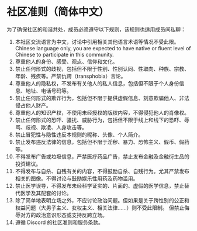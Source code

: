 # 社区准则（简体中文）

为了确保社区的和谐共处，成员必须遵守以下规则，该规则也适用成员间私聊：

1. 本社区交流语言为中文，讨论中引用相关其他语言术语等情况不受此限。
   Chinese language only, you are expected to have native or fluent level of Chinese to participate in this community.
1. 尊重他人的身份、感受、观点、信仰和文化。
1. 禁止任何形式的歧视，包括但不限于性别、性别认同、性取向、种族、宗教、年龄、残疾等。严禁仇跨（transphobia）言论。
1. 尊重他人的隐私权，不发布有关他人的私人信息，包括但不限于个人身份信息、地址、电话号码等。
1. 禁止任何形式的欺诈行为，包括但不限于提供虚假信息、刻意欺骗他人、非法侵占他人财产。
1. 尊重他人的知识产权，不使用未经授权的版权内容，不得侵犯他人的肖像权。
1. 禁止任何形式的恐吓、骚扰、威胁行为，包括但不限于线上和线下的恐吓、辱骂、歧视、欺凌、人身攻击等。
1. 禁止冒犯性与隐性违反本规则的昵称、头像、个人简介。
1. 禁止发布违反法律的信息，包括但不限于淫秽、暴力、恐怖主义、假币、假药等。
1. 不得发布广告或垃圾信息，严禁医疗药品广告，禁止发布金融及金融衍生品的投资建议。
1. 不得发布与自杀、自残有关的内容，不得鼓励自杀、自残行为。尤其严禁发布相关的图像。不得讨论与鼓励娱乐性用药及药物滥用。
1. 禁止医学误导，不得发布未经科学证实的、片面的、虚假的医学信息，禁止替代医学及其配套的讨论。
1. 除了简单地表明立场之外，不应讨论政治问题。但如果是关于跨性别的公正和权益问题（大男子主义、女权主义、相关法律……）则不受此限制。
   但禁止侮辱对方的政治意识形态或支持反跨立场。
1. 遵循 Discord 的社区准则和服务条款。
